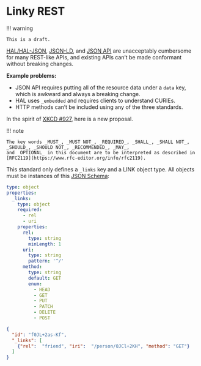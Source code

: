 # Linky REST

!!! warning

    This is a draft.

[HAL/HAL-JSON](https://stateless.group/hal_specification.html),
[JSON-LD](https://json-ld.org/), and
[JSON API](https://jsonapi.org/)
are unacceptably cumbersome for many REST-like APIs,
and existing APIs can’t be made conformant without breaking changes.

<b>Example problems:</b>

- JSON API requires putting all of the resource data under a `data` key,
  which is awkward and always a breaking change.
- HAL uses `_embedded` and requires clients to understand CURIEs.
- HTTP methods can’t be included using any of the three standards.

In the spirit of [XKCD #927](https://xkcd.com/927/), here is a new proposal.

!!! note

    The key words _MUST_, _MUST NOT_, _REQUIRED_, _SHALL_, _SHALL NOT_, _SHOULD_, _SHOULD NOT_, _RECOMMENDED_, _MAY_,
    and _OPTIONAL_ in this document are to be interpreted as described in
    [RFC2119](https://www.rfc-editor.org/info/rfc2119).

This standard only defines a `_links` key and a LINK object type.
All objects must be instances of this [JSON Schema](https://json-schema.org/):

```yaml
type: object
properties:
  _links:
    type: object
    required:
      - rel
      - uri
    properties:
      rel:
        type: string
        minLength: 1
      uri:
        type: string
        pattern: '^/'
      method:
        type: string
        default: GET
        enum:
          - HEAD
          - GET
          - PUT
          - PATCH
          - DELETE
          - POST
```

```json
{
  "id": "f0JL+2as-Kf",
  "_links": [
    {"rel":  "friend", "iri":  "/person/0JCl+2KH", "method": "GET"}
  ]
}
```
